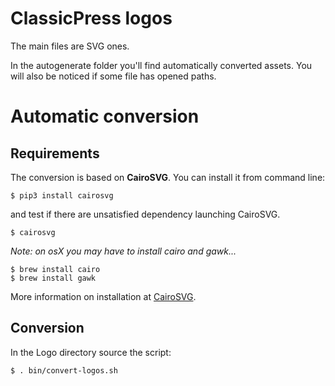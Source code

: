 # ClassicPress logos

The main files are SVG ones.

In the autogenerate folder you'll find automatically converted assets.
You will also be noticed if some file has opened paths.

# Automatic conversion
## Requirements
The conversion is based on **CairoSVG**.
You can install it from command line:
```
$ pip3 install cairosvg
```
and test if there are unsatisfied dependency launching CairoSVG.
```
$ cairosvg
```
*Note: on osX you may have to install cairo and gawk...*
```
$ brew install cairo
$ brew install gawk
```
More information on installation at [CairoSVG](https://cairosvg.org/documentation/).

## Conversion
In the Logo directory source the script:
```
$ . bin/convert-logos.sh
```
